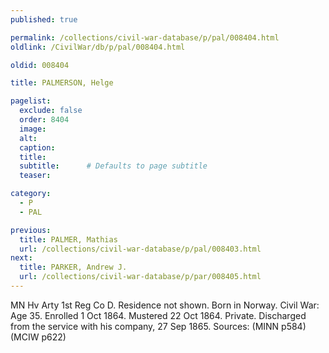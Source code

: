 ```yaml
---
published: true

permalink: /collections/civil-war-database/p/pal/008404.html
oldlink: /CivilWar/db/p/pal/008404.html

oldid: 008404

title: PALMERSON, Helge

pagelist:
  exclude: false
  order: 8404
  image: 
  alt:
  caption:
  title:
  subtitle:      # Defaults to page subtitle
  teaser:

category: 
  - P 
  - PAL

previous:
  title: PALMER, Mathias
  url: /collections/civil-war-database/p/pal/008403.html  
next:
  title: PARKER, Andrew J.
  url: /collections/civil-war-database/p/par/008405.html   
---
```

MN Hv Arty 1st Reg Co D. Residence not shown. Born in Norway. Civil War: Age 35. Enrolled 1 Oct 1864. Mustered 22 Oct 1864. Private. Discharged from the service with his company, 27 Sep 1865. Sources: (MINN p584) (MCIW p622)
